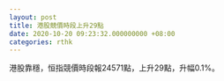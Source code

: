 ```yaml
---
layout: post
title: 港股競價時段上升29點
date: 2020-10-20 09:23:32.000000000 +08:00
categories: rthk
---
```


港股靠穩，恒指競價時段報24571點，上升29點，升幅0.1%。
